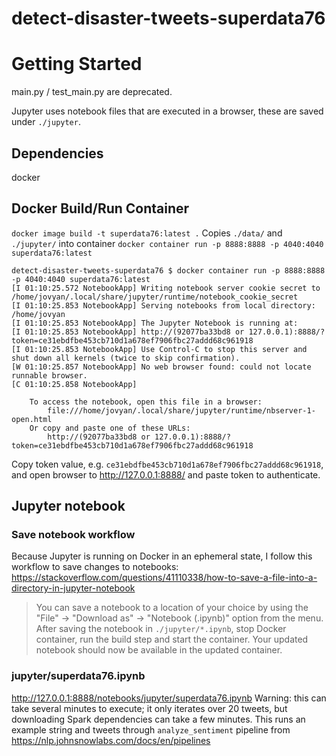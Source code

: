 # detect-disaster-tweets-superdata76

# Getting Started
main.py / test_main.py are deprecated.

Jupyter uses notebook files that are executed in a browser, these are saved under `./jupyter`.
## Dependencies
docker

## Docker Build/Run Container
`docker image build -t superdata76:latest .`
Copies `./data/` and `./jupyter/` into container
`docker container run -p 8888:8888 -p 4040:4040 superdata76:latest`

```
detect-disaster-tweets-superdata76 $ docker container run -p 8888:8888 -p 4040:4040 superdata76:latest
[I 01:10:25.572 NotebookApp] Writing notebook server cookie secret to /home/jovyan/.local/share/jupyter/runtime/notebook_cookie_secret
[I 01:10:25.853 NotebookApp] Serving notebooks from local directory: /home/jovyan
[I 01:10:25.853 NotebookApp] The Jupyter Notebook is running at:
[I 01:10:25.853 NotebookApp] http://(92077ba33bd8 or 127.0.0.1):8888/?token=ce31ebdfbe453cb710d1a678ef7906fbc27addd68c961918
[I 01:10:25.853 NotebookApp] Use Control-C to stop this server and shut down all kernels (twice to skip confirmation).
[W 01:10:25.857 NotebookApp] No web browser found: could not locate runnable browser.
[C 01:10:25.858 NotebookApp] 
    
    To access the notebook, open this file in a browser:
        file:///home/jovyan/.local/share/jupyter/runtime/nbserver-1-open.html
    Or copy and paste one of these URLs:
        http://(92077ba33bd8 or 127.0.0.1):8888/?token=ce31ebdfbe453cb710d1a678ef7906fbc27addd68c961918
```

Copy token value, e.g. `ce31ebdfbe453cb710d1a678ef7906fbc27addd68c961918`, and open browser to http://127.0.0.1:8888/ and paste token to authenticate.

## Jupyter notebook
### Save notebook workflow
Because Jupyter is running on Docker in an ephemeral state, I follow this workflow to save changes to notebooks:
https://stackoverflow.com/questions/41110338/how-to-save-a-file-into-a-directory-in-jupyter-notebook
> You can save a notebook to a location of your choice by using the "File" -> "Download as" -> "Notebook (.ipynb)" option from the menu.
After saving the notebook in `./jupyter/*.ipynb`, stop Docker container, run the build step and start the container. Your updated notebook should now be available in the updated container.

### jupyter/superdata76.ipynb
http://127.0.0.1:8888/notebooks/jupyter/superdata76.ipynb
Warning: this can take several minutes to execute; it only iterates over 20 tweets, but downloading Spark dependencies can take a few minutes.
This runs an example string and tweets through `analyze_sentiment` pipeline from https://nlp.johnsnowlabs.com/docs/en/pipelines
